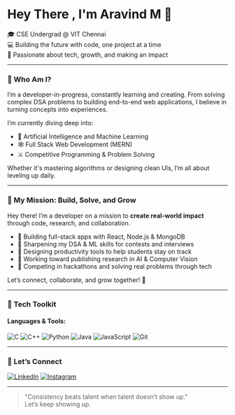 # Hey There , I'm Aravind M 👋

🎓 CSE Undergrad @ VIT Chennai  
💻 Building the future with code, one project at a time  
🌌 Passionate about tech, growth, and making an impact

---

### 🌱 Who Am I?

I’m a developer-in-progress, constantly learning and creating. From solving complex DSA problems to building end-to-end web applications, I believe in turning concepts into experiences.

I’m currently diving deep into:
- 🧠 Artificial Intelligence and Machine Learning  
- 🕸️ Full Stack Web Development (MERN)  
- ⚔️ Competitive Programming & Problem Solving

Whether it's mastering algorithms or designing clean UIs, I’m all about leveling up daily.

---

### 🚀 My Mission: Build, Solve, and Grow

Hey there! I’m a developer on a mission to **create real-world impact** through code, research, and collaboration.

- 🔗 Building full-stack apps with React, Node.js & MongoDB  
- 🧠 Sharpening my DSA & ML skills for contests and interviews  
- 📌 Designing productivity tools to help students stay on track  
- 📄 Working toward publishing research in AI & Computer Vision  
- 🥇 Competing in hackathons and solving real problems through tech

Let’s connect, collaborate, and grow together! 🌱

---

### 🧰 Tech Toolkit

#### Languages & Tools:
![C](https://img.shields.io/badge/-C-00599C?style=flat&logo=c)
![C++](https://img.shields.io/badge/-C++-00599C?style=flat&logo=c%2B%2B)
![Python](https://img.shields.io/badge/-Python-FFD43B?style=flat&logo=python&logoColor=blue)
![Java](https://img.shields.io/badge/-Java-007396?style=flat&logo=java)
![JavaScript](https://img.shields.io/badge/-JavaScript-F7DF1E?style=flat&logo=javascript&logoColor=black)
![Git](https://img.shields.io/badge/-Git-F05032?style=flat&logo=git)

---

### 💬 Let’s Connect

[![LinkedIn](https://img.shields.io/badge/-LinkedIn-0077B5?style=flat&logo=linkedin&logoColor=white)](https://www.linkedin.com/in/aravind-m-1300a7324/)
[![Instagram](https://img.shields.io/badge/-Instagram-E4405F?style=flat&logo=instagram&logoColor=white)](https://www.instagram.com/_agent._.unknown_/)

---

> "Consistency beats talent when talent doesn’t show up."  
> Let’s keep showing up.
